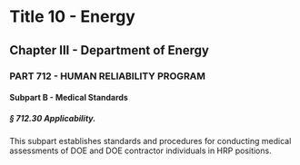 
# Title 10 - Energy
## Chapter III - Department of Energy
### PART 712 - HUMAN RELIABILITY PROGRAM
#### Subpart B - Medical Standards
##### § 712.30 Applicability.

This subpart establishes standards and procedures for conducting medical assessments of DOE and DOE contractor individuals in HRP positions.
